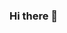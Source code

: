 ### Hi there 👋

<!--
**AMF10/AMF10** is a ✨ _special_ ✨ repository because its `README.md` (this file) appears on your GitHub profile.

Here are some ideas to get you started:

- 🔭 I’m currently Student  on Faculty of Computer & Information Sciences - Mansoura Univesity It Dept
- 📉📊Geeks of data 
- 🌱 I’m currently learning Data Sciecne
 - 📫 How to reach me: LinkedIn
 - ⚡ Fun fact: I love cooking 🍽👨‍🍳
-->
